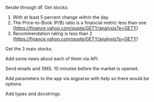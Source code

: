 Iterate through df. Get stocks:
1) With at least 5 percent change within the day
2) The Price-to-Book (P/B) ratio is a financial metric less than one (https://finance.yahoo.com/quote/GETY/analysis?p=GETY)
3) Recommendation rating is less than 2 (https://finance.yahoo.com/quote/GETY/analysis?p=GETY)

Get the 3 main stocks. 

Add some news about each of them via API.

Send emails and SMS. 10 minutes before the market is opened.

Add parameters to the app via argparse with help so there would be options.

Add types and docstrings.